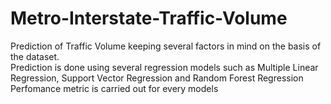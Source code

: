 # Metro-Interstate-Traffic-Volume
Prediction of Traffic Volume keeping several factors in mind on the basis of the dataset.  
Prediction is done using several regression models such as Multiple Linear Regression, Support Vector Regression and Random Forest Regression
Perfomance metric is carried out for every models
